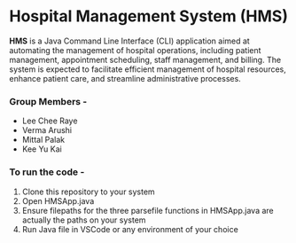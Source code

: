 # Hospital Management System (HMS)

**HMS** is a Java Command Line Interface (CLI) application aimed at automating the management of hospital operations, including patient management, appointment scheduling, staff management, and billing. The system is expected to facilitate efficient management of hospital resources, enhance patient care, and streamline administrative processes.


### Group Members - 
- Lee Chee Raye
- Verma Arushi
- Mittal Palak
- Kee Yu Kai


### To run the code -
1) Clone this repository to your system
2) Open HMSApp.java
1) Ensure filepaths for the three parsefile functions in HMSApp.java are actually the paths on your system
2) Run Java file in VSCode or any environment of your choice
